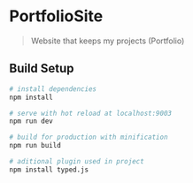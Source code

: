 # PortfolioSite

> Website that keeps my projects (Portfolio)

## Build Setup

``` bash
# install dependencies
npm install

# serve with hot reload at localhost:9003
npm run dev

# build for production with minification
npm run build

# aditional plugin used in project
npm install typed.js
```
